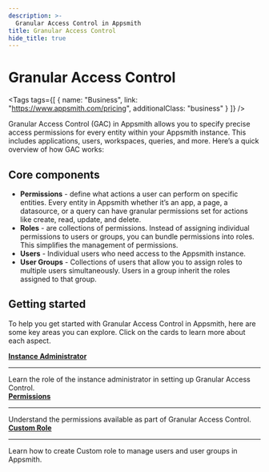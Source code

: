 ```yaml
---
description: >-
  Granular Access Control in Appsmith
title: Granular Access Control
hide_title: true
---
```

<!-- vale off -->

<div className="tag-wrapper">
 <h1>Granular Access Control</h1>

<Tags
tags={[
{ name: "Business", link: "https://www.appsmith.com/pricing", additionalClass: "business" }
]}
/>

</div>

<!-- vale on -->

Granular Access Control (GAC) in Appsmith allows you to specify precise access permissions for every entity within your Appsmith instance. This includes applications, users, workspaces, queries, and more. Here’s a quick overview of how GAC works:

  <ZoomImage
   src="/img/gac-overview.png" 
   alt="How Granular Access Control works in Appsmith"
   caption="How Granular Access Control works in Appsmith"
   />

## Core components

* **Permissions** - define what actions a user can perform on specific entities. Every entity in Appsmith whether it’s an app, a page, a datasource, or a query can have granular permissions set for actions like create, read, update, and delete.
* **Roles** - are collections of permissions. Instead of assigning individual permissions to users or groups, you can bundle permissions into roles. This simplifies the management of permissions.
* **Users** - Individual users who need access to the Appsmith instance.
* **User Groups** - Collections of users that allow you to assign roles to multiple users simultaneously. Users in a group inherit the roles assigned to that group.

## Getting started

To help you get started with Granular Access Control in Appsmith, here are some key areas you can explore. Click on the cards to learn more about each aspect.

<div className="containerGridSampleApp">
   <div className="containerColumnSampleApp columnGrid column-one">
       <div className="containerCol">
           <a href="/advanced-concepts/granular-access-control/reference/default-roles#instance-administrator-role"><strong>Instance Administrator</strong></a>
       </div>
       <hr/>
       <div className="containerDescription">
           Learn the role of the instance administrator in setting up Granular Access Control.
       </div>
   </div>
   <div className="containerColumnSampleApp columnGrid column-two">
       <div className="containerCol">
           <a href="/advanced-concepts/granular-access-control/reference/permissions"><strong>Permissions</strong></a>
       </div>
       <hr/>
       <div className="containerDescription">
           Understand the permissions available as part of Granular Access Control.
       </div>
   </div>
   <div className="containerColumnSampleApp columnGrid column-three">
       <div className="containerCol">
           <a href="/advanced-concepts/granular-access-control/reference/custom-roles"><strong>Custom Role</strong></a>
       </div>
       <hr/>
       <div className="containerDescription">
           Learn how to create Custom role to manage users and user groups in Appsmith.
       </div>
   </div>
</div>


